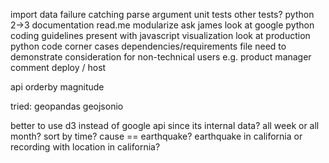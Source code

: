 import data
failure catching
parse argument
unit tests
other tests?
python 2->3
documentation read.me
modularize
ask james
look at google python coding guidelines
present with javascript
visualization
look at production python code
corner cases
dependencies/requirements file
need to demonstrate consideration for non-technical users e.g. product manager
comment
deploy / host

api orderby magnitude

tried:
geopandas
geojsonio

better to use d3 instead of google api since its internal data?
all week or all month?
sort by time?
cause == earthquake?
earthquake in california or recording with location in california?